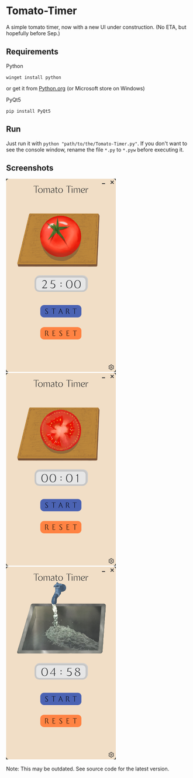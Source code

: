 # Tomato-Timer
A simple tomato timer, now with a new UI under construction. (No ETA, but hopefully before Sep.)
## Requirements
Python
```
winget install python
```
or get it from [Python.org](www.python.org) (or Microsoft store on Windows)

PyQt5
```
pip install PyQt5
```
## Run
Just run it with `python "path/to/the/Tomato-Timer.py"`. If you don't want to see the console window, rename the file ```*.py``` to ```*.pyw``` before executing it.
## Screenshots
<img src="src/Screenshot_1.png" width="300" /><img src="src/Screenshot_2.png" width="300" /><img src="src/Screenshot_3.png" width="300" />

Note: This may be outdated. See source code for the latest version.
